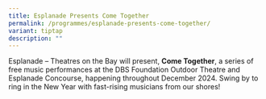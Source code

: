 ```yaml
---
title: Esplanade Presents Come Together
permalink: /programmes/esplanade-presents-come-together/
variant: tiptap
description: ""
---
```

<p>Esplanade – Theatres on the Bay will present, <strong>Come Together</strong>,
a series of free music performances at the DBS Foundation Outdoor Theatre
and Esplanade Concourse, happening throughout December 2024. Swing by to
ring in the New Year with fast-rising musicians from our shores!</p>
